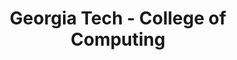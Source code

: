 ---
layout: portfolio
title: Georgia Tech - College of Computing
year: 2012
link: "http://www.cc.gatech.edu/"
image: gt-coc.jpg
tags: Drupal 7
description: 
role:  Front-End Devleoper
published: yes
---